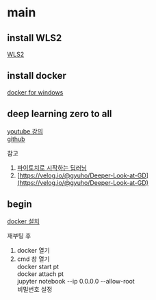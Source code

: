 # main

## install WLS2

[WLS2](https://docs.microsoft.com/ko-kr/windows/wsl/install-win10#step-4---download-the-linux-kernel-update-package)

## install docker

[docker for windows](https://docs.docker.com/docker-for-windows/install/)

## deep learning zero to all
[youtube 강의](https://www.youtube.com/playlist?list=PLQ28Nx3M4JrhkqBVIXg-i5_CVVoS1UzAv) <br>
[github](https://github.com/deeplearningzerotoall/PyTorch)

참고
1. [파이토치로 시작하는 딥러닝](https://wikidocs.net/book/2788)
2. [https://velog.io/@gyuho/Deeper-Look-at-GD](https://velog.io/@gyuho/Deeper-Look-at-GD)

## begin
[docker 설치](https://github.com/deeplearningzerotoall/PyTorch/blob/master/docker_user_guide.md)

재부팅 후 
1. docker 열기 <br>
2. cmd 창 열기 <br>
docker start pt <br>
docker attach pt <br>
jupyter notebook --ip 0.0.0.0 --allow-root <br>
비밀번호 설정

